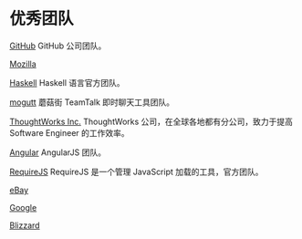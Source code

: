 优秀团队
=======

[GitHub](https://github.com/github)
GitHub 公司团队。

[Mozilla](https://github.com/mozilla)

[Haskell](https://github.com/haskell)
Haskell 语言官方团队。

[mogutt](https://github.com/mogutt)
蘑菇街 TeamTalk 即时聊天工具团队。

[ThoughtWorks Inc.](https://github.com/thoughtworks)
ThoughtWorks 公司，在全球各地都有分公司，致力于提高 Software Engineer 的工作效率。

[Angular](https://github.com/angular/)
AngularJS 团队。

[RequireJS](https://github.com/requirejs)
RequireJS 是一个管理 JavaScript 加载的工具，官方团队。

[eBay](https://github.com/eBay)

[Google](https://github.com/Google)

[Blizzard](https://github.com/Blizzard)
